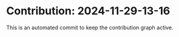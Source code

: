 # Contribution: 2024-11-29-13-16
This is an automated commit to keep the contribution graph active.
